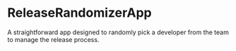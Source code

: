 # ReleaseRandomizerApp
A straightforward app designed to randomly pick a developer from the team to manage the release process.
